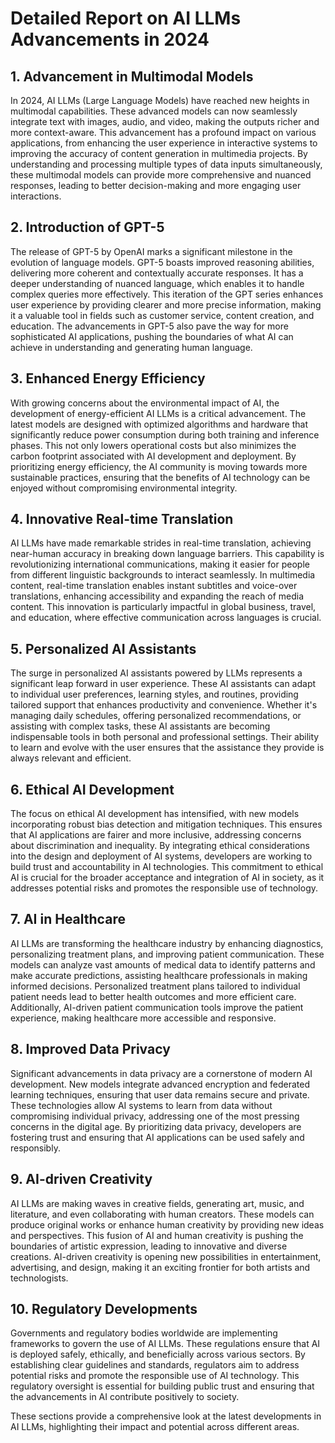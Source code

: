 # Detailed Report on AI LLMs Advancements in 2024

## 1. Advancement in Multimodal Models
In 2024, AI LLMs (Large Language Models) have reached new heights in multimodal capabilities. These advanced models can now seamlessly integrate text with images, audio, and video, making the outputs richer and more context-aware. This advancement has a profound impact on various applications, from enhancing the user experience in interactive systems to improving the accuracy of content generation in multimedia projects. By understanding and processing multiple types of data inputs simultaneously, these multimodal models can provide more comprehensive and nuanced responses, leading to better decision-making and more engaging user interactions.

## 2. Introduction of GPT-5
The release of GPT-5 by OpenAI marks a significant milestone in the evolution of language models. GPT-5 boasts improved reasoning abilities, delivering more coherent and contextually accurate responses. It has a deeper understanding of nuanced language, which enables it to handle complex queries more effectively. This iteration of the GPT series enhances user experience by providing clearer and more precise information, making it a valuable tool in fields such as customer service, content creation, and education. The advancements in GPT-5 also pave the way for more sophisticated AI applications, pushing the boundaries of what AI can achieve in understanding and generating human language.

## 3. Enhanced Energy Efficiency
With growing concerns about the environmental impact of AI, the development of energy-efficient AI LLMs is a critical advancement. The latest models are designed with optimized algorithms and hardware that significantly reduce power consumption during both training and inference phases. This not only lowers operational costs but also minimizes the carbon footprint associated with AI development and deployment. By prioritizing energy efficiency, the AI community is moving towards more sustainable practices, ensuring that the benefits of AI technology can be enjoyed without compromising environmental integrity.

## 4. Innovative Real-time Translation
AI LLMs have made remarkable strides in real-time translation, achieving near-human accuracy in breaking down language barriers. This capability is revolutionizing international communications, making it easier for people from different linguistic backgrounds to interact seamlessly. In multimedia content, real-time translation enables instant subtitles and voice-over translations, enhancing accessibility and expanding the reach of media content. This innovation is particularly impactful in global business, travel, and education, where effective communication across languages is crucial.

## 5. Personalized AI Assistants
The surge in personalized AI assistants powered by LLMs represents a significant leap forward in user experience. These AI assistants can adapt to individual user preferences, learning styles, and routines, providing tailored support that enhances productivity and convenience. Whether it's managing daily schedules, offering personalized recommendations, or assisting with complex tasks, these AI assistants are becoming indispensable tools in both personal and professional settings. Their ability to learn and evolve with the user ensures that the assistance they provide is always relevant and efficient.

## 6. Ethical AI Development
The focus on ethical AI development has intensified, with new models incorporating robust bias detection and mitigation techniques. This ensures that AI applications are fairer and more inclusive, addressing concerns about discrimination and inequality. By integrating ethical considerations into the design and deployment of AI systems, developers are working to build trust and accountability in AI technologies. This commitment to ethical AI is crucial for the broader acceptance and integration of AI in society, as it addresses potential risks and promotes the responsible use of technology.

## 7. AI in Healthcare
AI LLMs are transforming the healthcare industry by enhancing diagnostics, personalizing treatment plans, and improving patient communication. These models can analyze vast amounts of medical data to identify patterns and make accurate predictions, assisting healthcare professionals in making informed decisions. Personalized treatment plans tailored to individual patient needs lead to better health outcomes and more efficient care. Additionally, AI-driven patient communication tools improve the patient experience, making healthcare more accessible and responsive.

## 8. Improved Data Privacy
Significant advancements in data privacy are a cornerstone of modern AI development. New models integrate advanced encryption and federated learning techniques, ensuring that user data remains secure and private. These technologies allow AI systems to learn from data without compromising individual privacy, addressing one of the most pressing concerns in the digital age. By prioritizing data privacy, developers are fostering trust and ensuring that AI applications can be used safely and responsibly.

## 9. AI-driven Creativity
AI LLMs are making waves in creative fields, generating art, music, and literature, and even collaborating with human creators. These models can produce original works or enhance human creativity by providing new ideas and perspectives. This fusion of AI and human creativity is pushing the boundaries of artistic expression, leading to innovative and diverse creations. AI-driven creativity is opening new possibilities in entertainment, advertising, and design, making it an exciting frontier for both artists and technologists.

## 10. Regulatory Developments
Governments and regulatory bodies worldwide are implementing frameworks to govern the use of AI LLMs. These regulations ensure that AI is deployed safely, ethically, and beneficially across various sectors. By establishing clear guidelines and standards, regulators aim to address potential risks and promote the responsible use of AI technology. This regulatory oversight is essential for building public trust and ensuring that the advancements in AI contribute positively to society.

These sections provide a comprehensive look at the latest developments in AI LLMs, highlighting their impact and potential across different areas.